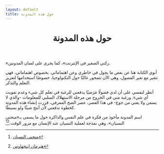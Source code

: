 ```yaml
---
layout: default
title: حول هذه المدونة
---
```


<header class="post-header">
	<h1>حول هذه المدونة</h1>
</header>

«ركني الصغير في الإنترنت»، كما يجري على لسان المدونين.

أنوي الكتابة هنا عن بعض ما يجول في خاطري وعن اهتماماتي.
بخصوص اهتماماتي، فهي تتغير مع تغير الفصول، وهي الآن تتمحور غالبًا حول التكنولوجيا،
خصوصًا استخدامها لتعزيز التعلم والتذكر.

أنظر لنفسي  على أن لدي فضولًا مَرَضيًا يدفعني للرغبة في تعلم كل شيء وعدم تفويت أي شيء.
ورغبة مني في الخروج من مرحلة الاستهلاك السلبي للمعلومات -والذي لا يسمن ولا يغني من جوع- في هذا العصر، عصر الضخ المعرفي،
قررت إنشاء هذه المدونة كخطوة تدفعني لأن أنتج شيئًا ولو بسيطًا.

اسم المدونة مأخوذ من فكرة في علم النفس والذاكرة حول ما يسمى بـ«منحنى النسيان»،
وهي نمذجة لعملية النسيان عند الإنسان مع مرور الوقت.[^1][^2]

[^1]: [منحنى النسيان](https://en.wikipedia.org/wiki/Forgetting_curve)
[^2]: [هيرمان إبنجهاوس](https://ar.wikipedia.org/wiki/%D9%87%D9%8A%D8%B1%D9%85%D8%A7%D9%86_%D8%A5%D8%A8%D9%86%D8%AC%D9%87%D8%A7%D9%88%D8%B3)

